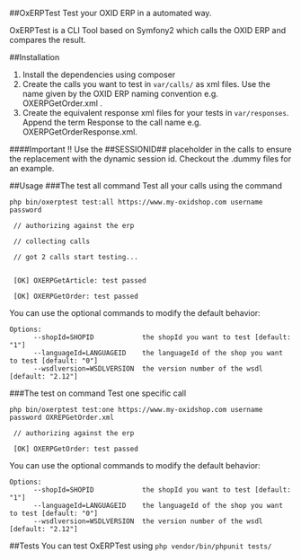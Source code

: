 ##OxERPTest
Test your OXID ERP in a automated way.

OxERPTest is a CLI Tool based on Symfony2 which calls the OXID ERP and compares the result.

##Installation
1. Install the dependencies using composer
2. Create the calls you want to test in `var/calls/` as xml files. Use the name given by the OXID ERP naming convention 
e.g. OXERPGetOrder.xml . 
3. Create the equivalent response xml files for your tests in `var/responses`. Append the term Response to the call name
 e.g. OXERPGetOrderResponse.xml.
 
####Important !!
Use the ##SESSIONID## placeholder in the calls to ensure the replacement with the dynamic session id. Checkout the 
.dummy files for an example. 

##Usage
###The test all command
Test all your calls using the command
```
php bin/oxerptest test:all https://www.my-oxidshop.com username password

 // authorizing against the erp                                                                                         

 // collecting calls                                                                                                    

 // got 2 calls start testing...                                                                                        

                                                                                                                        
 [OK] OXERPGetArticle: test passed                                                                                      
                                                                                                                                                                                                                                                
 [OK] OXERPGetOrder: test passed                                                                                        
```

You can use the optional commands to modify the default behavior:
```
Options:
      --shopId=SHOPID            the shopId you want to test [default: "1"]
      --languageId=LANGUAGEID    the languageId of the shop you want to test [default: "0"]
      --wsdlversion=WSDLVERSION  the version number of the wsdl [default: "2.12"]
```

###The test on command
Test one specific call
```
php bin/oxerptest test:one https://www.my-oxidshop.com username password OXREPGetOrder.xml

 // authorizing against the erp                                                                                         
                                                                                                                                                                                                                                                
 [OK] OXERPGetOrder: test passed                                                                                        
```

You can use the optional commands to modify the default behavior:
```
Options:
      --shopId=SHOPID            the shopId you want to test [default: "1"]
      --languageId=LANGUAGEID    the languageId of the shop you want to test [default: "0"]
      --wsdlversion=WSDLVERSION  the version number of the wsdl [default: "2.12"]
```

##Tests
You can test OxERPTest using `php vendor/bin/phpunit tests/`
